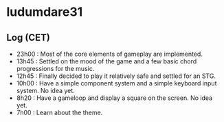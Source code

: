 ludumdare31
===========

## Log (CET)

 * 23h00 : Most of the core elements of gameplay are implemented.
 * 13h45 : Settled on the mood of the game and a few basic chord progressions for the music.
 * 12h45 : Finally decided to play it relatively safe and settled for an STG.
 * 10h00 : Have a simple component system and a simple keyboard input system. No idea yet.
 *  8h20 : Have a gameloop and display a square on the screen. No idea yet.
 *  7h00 : Learn about the theme.
